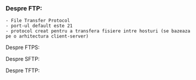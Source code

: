 ### Despre FTP:
  
    - File Transfer Protocol
    - port-ul default este 21
    - protocol creat pentru a transfera fisiere intre hosturi (se bazeaza pe o arhitectura client-server)
    

Despre FTPS:

Despre SFTP:

Despre TFTP:

  

